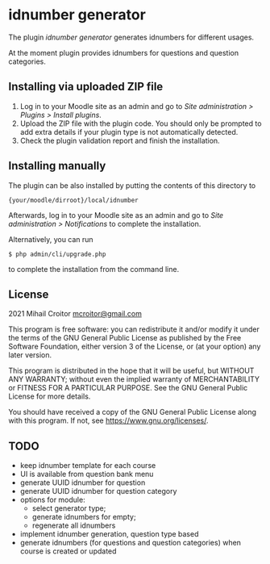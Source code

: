 # idnumber generator #

The plugin _idnumber generator_ generates idnumbers for different usages.

At the moment plugin provides idnumbers for questions and question categories.

## Installing via uploaded ZIP file ##

1. Log in to your Moodle site as an admin and go to _Site administration >
   Plugins > Install plugins_.
2. Upload the ZIP file with the plugin code. You should only be prompted to add
   extra details if your plugin type is not automatically detected.
3. Check the plugin validation report and finish the installation.

## Installing manually ##

The plugin can be also installed by putting the contents of this directory to

    {your/moodle/dirroot}/local/idnumber

Afterwards, log in to your Moodle site as an admin and go to _Site administration >
Notifications_ to complete the installation.

Alternatively, you can run

    $ php admin/cli/upgrade.php

to complete the installation from the command line.

## License ##

2021 Mihail Croitor <mcroitor@gmail.com>

This program is free software: you can redistribute it and/or modify it under
the terms of the GNU General Public License as published by the Free Software
Foundation, either version 3 of the License, or (at your option) any later
version.

This program is distributed in the hope that it will be useful, but WITHOUT ANY
WARRANTY; without even the implied warranty of MERCHANTABILITY or FITNESS FOR A
PARTICULAR PURPOSE.  See the GNU General Public License for more details.

You should have received a copy of the GNU General Public License along with
this program.  If not, see <https://www.gnu.org/licenses/>.

## TODO

 * keep idnumber template for each course
 * UI is available from question bank menu
 * generate UUID idnumber for question
 * generate UUID idnumber for question category
 * options for module: 
   * select generator type;
   * generate idnumbers for empty;
   * regenerate all idnumbers
 * implement idnumber generation, question type based
 * generate idnumbers (for questions and question categories) when course is created or updated